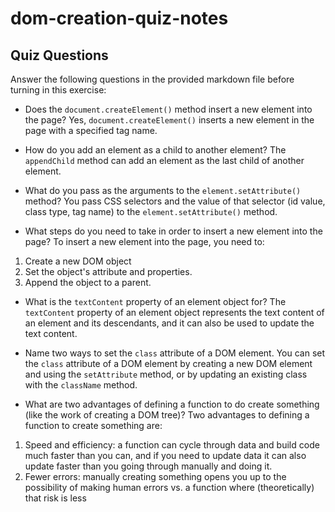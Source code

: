# dom-creation-quiz-notes

## Quiz Questions

Answer the following questions in the provided markdown file before turning in this exercise:

- Does the `document.createElement()` method insert a new element into the page?
  Yes, `document.createElement()` inserts a new element in the page with a specified tag name.

- How do you add an element as a child to another element?
  The `appendChild` method can add an element as the last child of another element.

- What do you pass as the arguments to the `element.setAttribute()` method?
  You pass CSS selectors and the value of that selector (id value, class type, tag name) to the `element.setAttribute()` method.

- What steps do you need to take in order to insert a new element into the page?
  To insert a new element into the page, you need to:

1. Create a new DOM object
2. Set the object's attribute and properties.
3. Append the object to a parent.

- What is the `textContent` property of an element object for?
  The `textContent` property of an element object represents the text content of an element and its descendants, and it can also be used to update the text content.

- Name two ways to set the `class` attribute of a DOM element.
  You can set the `class` attribute of a DOM element by creating a new DOM element and using the `setAttribute` method, or by updating an existing class with the `className` method.

- What are two advantages of defining a function to do create something (like the work of creating a DOM tree)?
  Two advantages to defining a function to create something are:

1. Speed and efficiency: a function can cycle through data and build code much faster than you can, and if you need to update data it can also update faster than you going through manually and doing it.
2. Fewer errors: manually creating something opens you up to the possibility of making human errors vs. a function where (theoretically) that risk is less
